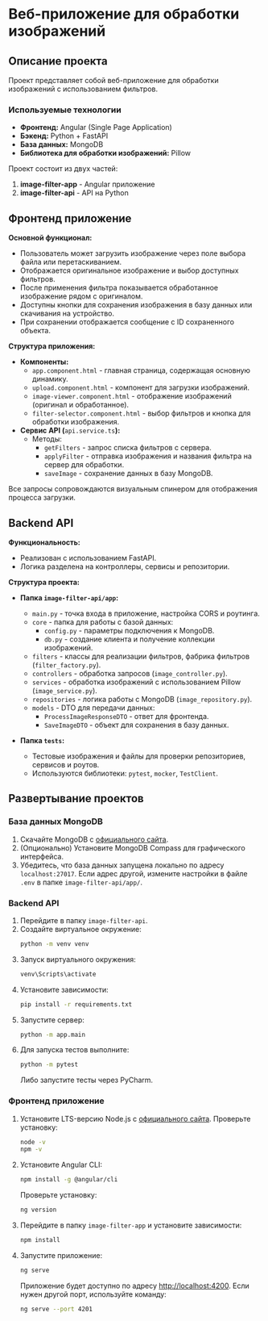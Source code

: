 # Веб-приложение для обработки изображений

## Описание проекта

Проект представляет собой веб-приложение для обработки изображений с использованием фильтров.

### Используемые технологии

- **Фронтенд:** Angular (Single Page Application)
- **Бэкенд:** Python + FastAPI
- **База данных:** MongoDB
- **Библиотека для обработки изображений:** Pillow

Проект состоит из двух частей:

1. **image-filter-app** - Angular приложение
2. **image-filter-api** - API на Python

## Фронтенд приложение

**Основной функционал:**

- Пользователь может загрузить изображение через поле выбора файла или перетаскиванием.
- Отображается оригинальное изображение и выбор доступных фильтров.
- После применения фильтра показывается обработанное изображение рядом с оригиналом.
- Доступны кнопки для сохранения изображения в базу данных или скачивания на устройство.
- При сохранении отображается сообщение с ID сохраненного объекта.

**Структура приложения:**

- **Компоненты:**
  - `app.component.html` - главная страница, содержащая основную динамику.
  - `upload.component.html` - компонент для загрузки изображений.
  - `image-viewer.component.html` - отображение изображений (оригинал и обработанное).
  - `filter-selector.component.html` - выбор фильтров и кнопка для обработки изображения.
- **Сервис API (**`api.service.ts`**):**
  - Методы:
    - `getFilters` - запрос списка фильтров с сервера.
    - `applyFilter` - отправка изображения и названия фильтра на сервер для обработки.
    - `saveImage` - сохранение данных в базу MongoDB.

Все запросы сопровождаются визуальным спинером для отображения процесса загрузки.

## Backend API

**Функциональность:**

- Реализован с использованием FastAPI.
- Логика разделена на контроллеры, сервисы и репозитории.

**Структура проекта:**

- **Папка ****`image-filter-api/app`****:**

  - `main.py` - точка входа в приложение, настройка CORS и роутинга.
  - `core` - папка для работы с базой данных:
    - `config.py` - параметры подключения к MongoDB.
    - `db.py` - создание клиента и получение коллекции изображений.
  - `filters` - классы для реализации фильтров, фабрика фильтров (`filter_factory.py`).
  - `controllers` - обработка запросов (`image_controller.py`).
  - `services` - обработка изображений с использованием Pillow (`image_service.py`).
  - `repositories` - логика работы с MongoDB (`image_repository.py`).
  - `models` - DTO для передачи данных:
    - `ProcessImageResponseDTO` - ответ для фронтенда.
    - `SaveImageDTO` - объект для сохранения в базу данных.

- **Папка ****`tests`****:**

  - Тестовые изображения и файлы для проверки репозиториев, сервисов и роутов.
  - Используются библиотеки: `pytest`, `mocker`, `TestClient`.

## Развертывание проектов

### База данных MongoDB

1. Скачайте MongoDB с [официального сайта](https://www.mongodb.com/docs/manual/tutorial/install-mongodb-on-windows/).
2. (Опционально) Установите MongoDB Compass для графического интерфейса.
3. Убедитесь, что база данных запущена локально по адресу `localhost:27017`. Если адрес другой, измените настройки в файле `.env` в папке `image-filter-api/app/`.

### Backend API

1. Перейдите в папку `image-filter-api`.
2. Создайте виртуальное окружение:
   ```bash
   python -m venv venv
   ```
3. Запуск виртуального окружения:
   ```bash
   venv\Scripts\activate
   ```
4. Установите зависимости:
   ```bash
   pip install -r requirements.txt
   ```
5. Запустите сервер:
   ```bash
   python -m app.main
   ```
6. Для запуска тестов выполните:
   ```bash
   python -m pytest
   ```
   Либо запустите тесты через PyCharm.

### Фронтенд приложение

1. Установите LTS-версию Node.js с [официального сайта](https://nodejs.org/en). Проверьте установку:
   ```bash
   node -v
   npm -v
   ```
2. Установите Angular CLI:
   ```bash
   npm install -g @angular/cli
   ```
   Проверьте установку:
   ```bash
   ng version
   ```
3. Перейдите в папку `image-filter-app` и установите зависимости:
   ```bash
   npm install
   ```
4. Запустите приложение:
   ```bash
   ng serve
   ```
   Приложение будет доступно по адресу [http://localhost:4200](http://localhost:4200). Если нужен другой порт, используйте команду:
   ```bash
   ng serve --port 4201
   ```

